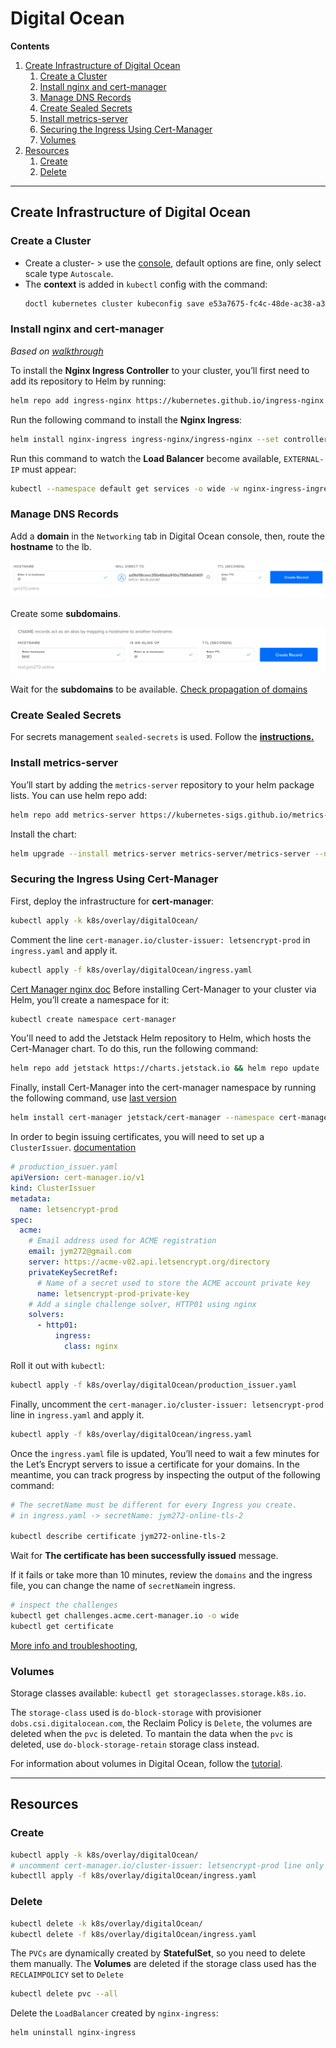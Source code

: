 # Digital Ocean
**Contents**
1. [Create Infrastructure of Digital Ocean](#create-infrastructure-of-digital-ocean)
   1. [Create a Cluster](#create-a-cluster)
   2. [Install nginx and cert-manager](#install-nginx-and-cert-manager)
   3. [Manage DNS Records](#manage-dns-records)
   4. [Create Sealed Secrets](#create-sealed-secrets)
   5. [Install metrics-server](#install-metrics-server)
   6. [Securing the Ingress Using Cert-Manager](#securing-the-ingress-using-cert-manager)
   7. [Volumes](#volumes)
2. [Resources](#resources)
   1. [Create](#create)
   2. [Delete](#delete)
---
## Create Infrastructure of Digital Ocean
### Create a Cluster
- Create a cluster- > use the [console](https://cloud.digitalocean.com/login), default options are 
  fine, only select scale type `Autoscale`.
- The **context** is added in `kubectl` config with the command:
    ```bash
  doctl kubernetes cluster kubeconfig save e53a7675-fc4c-48de-ac38-a3e99adbfXXX
   ```
### Install nginx and cert-manager
_Based on [walkthrough](https://www.digitalocean.com/community/tutorials/how-to-set-up-an-nginx-ingress-on-digitalocean-kubernetes-using-helm)_



To install the **Nginx Ingress Controller** to your cluster, you’ll first need to add its 
repository to Helm by running:
```bash
helm repo add ingress-nginx https://kubernetes.github.io/ingress-nginx && helm repo update
```
Run the following command to install the **Nginx Ingress**:
```bash
helm install nginx-ingress ingress-nginx/ingress-nginx --set controller.publishService.enabled=true
```
Run this command to watch the **Load Balancer** become available, `EXTERNAL-IP` must appear:
```bash
kubectl --namespace default get services -o wide -w nginx-ingress-ingress-nginx-controller
```
### Manage DNS Records
Add a **domain** in the `Networking` tab in Digital Ocean console, then, route the **hostname** to 
the lb.

![image info](./.assets/manage_dns_records_root.png)

Create some **subdomains**.

![image info](./.assets/manage_dns_records_subdomain.png)

Wait for the **subdomains** to be available. [Check propagation of domains](https://www.whatsmydns.net/#CNAME/)

### Create Sealed Secrets
For secrets management `sealed-secrets` is used.
Follow the
**[instructions.](../../../scripts/README.md#using-sealedsecrets-for-secret-management)**

### Install metrics-server
You’ll start by adding the `metrics-server` repository to your helm package lists. 
You can use helm repo add:
```bash
helm repo add metrics-server https://kubernetes-sigs.github.io/metrics-server && helm repo update metrics-server
```
Install the chart:
```bash
helm upgrade --install metrics-server metrics-server/metrics-server --namespace kube-system
```

### Securing the Ingress Using Cert-Manager
First, deploy the infrastructure for **cert-manager**:
```bash
kubectl apply -k k8s/overlay/digitalOcean/
```  
Comment the line `cert-manager.io/cluster-issuer: letsencrypt-prod` in `ingress.yaml` and apply it.
```bash
kubectl apply -f k8s/overlay/digitalOcean/ingress.yaml
```

[Cert Manager nginx doc](https://cert-manager.io/docs/tutorials/acme/nginx-ingress/)
Before installing Cert-Manager to your cluster via Helm, you’ll create a namespace for it:
```bash
kubectl create namespace cert-manager
```
You'll need to add the Jetstack Helm repository to Helm, which hosts the Cert-Manager chart. To do this, run the following command:
```bash
helm repo add jetstack https://charts.jetstack.io && helm repo update
```
Finally, install Cert-Manager into the cert-manager namespace by running the following command, 
use [last version](https://artifacthub.io/packages/helm/cert-manager/cert-manager)
```bash
helm install cert-manager jetstack/cert-manager --namespace cert-manager --version v1.11.1 --set installCRDs=true
```
In order to begin issuing certificates,
you will need to set up a `ClusterIssuer`. 
[documentation](https://cert-manager.io/docs/configuration/)

```yaml
# production_issuer.yaml
apiVersion: cert-manager.io/v1
kind: ClusterIssuer
metadata:
  name: letsencrypt-prod
spec:
  acme:
    # Email address used for ACME registration
    email: jym272@gmail.com
    server: https://acme-v02.api.letsencrypt.org/directory
    privateKeySecretRef:
      # Name of a secret used to store the ACME account private key
      name: letsencrypt-prod-private-key
    # Add a single challenge solver, HTTP01 using nginx
    solvers:
      - http01:
          ingress:
            class: nginx
```
Roll it out with `kubectl`:
```bash
kubectl apply -f k8s/overlay/digitalOcean/production_issuer.yaml
```
Finally, uncomment the `cert-manager.io/cluster-issuer: letsencrypt-prod` line in `ingress.yaml`
and apply it.
```bash
kubectl apply -f k8s/overlay/digitalOcean/ingress.yaml
```
Once the `ingress.yaml` file is updated, You’ll need to wait a few minutes for the Let’s Encrypt 
servers to issue a certificate for your domains. In the meantime, you can track progress 
by inspecting the output of the following command:
```bash
# The secretName must be different for every Ingress you create.
# in ingress.yaml -> secretName: jym272-online-tls-2

kubectl describe certificate jym272-online-tls-2
```
Wait for **The certificate has been successfully issued** message.

If it fails or take more than 10 minutes, review the `domains` and the ingress file, you can change
the name of `secretName`in ingress.
```bash
# inspect the challenges
kubectl get challenges.acme.cert-manager.io -o wide
kubectl get certificate
```

[More info and troubleshooting](https://cert-manager.io/docs/troubleshooting/acme/),

### Volumes
Storage classes available: `kubectl get storageclasses.storage.k8s.io`.

The `storage-class` used is `do-block-storage` with provisioner `dobs.csi.digitalocean.com`, the 
Reclaim Policy is `Delete`, the volumes are deleted when the `pvc` is deleted. To mantain the data
when the `pvc` is deleted, use `do-block-storage-retain` storage class instead.

For information about volumes in Digital Ocean, follow the [tutorial](./tutorials/README.md).

---
## Resources
### Create
```bash
kubectl apply -k k8s/overlay/digitalOcean/  
# uncomment cert-manager.io/cluster-issuer: letsencrypt-prod line only if you have a valid certificate
kubectll apply -f k8s/overlay/digitalOcean/ingress.yaml
```
### Delete
```bash
kubectl delete -k k8s/overlay/digitalOcean/
kubectl delete -f k8s/overlay/digitalOcean/ingress.yaml
```

The `PVCs` are dynamically created by **StatefulSet**, so you need to delete them manually.
The **Volumes** are deleted if the storage class used has the `RECLAIMPOLICY` set to `Delete`
```bash
kubectl delete pvc --all
```
Delete the `LoadBalancer` created by `nginx-ingress`:
```bash
helm uninstall nginx-ingress
```
